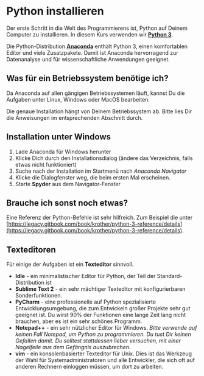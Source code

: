 
# Python installieren

Der erste Schritt in die Welt des Programmierens ist, Python auf Deinem Computer zu installieren. In diesem Kurs verwenden wir [**Python 3**](https://www.python.org/downloads/).

Die Python-Distribution [**Anaconda**](https://store.continuum.io/cshop/anaconda/) enthält Python 3, einen komfortablen Editor und viele Zusatzpakete.
Damit ist Anaconda hervorragend zur Datenanalyse und für wissenschaftliche Anwendungen geeignet.

## Was für ein Betriebssystem benötige ich?

Da Anaconda auf allen gängigen Betriebssystemen läuft, kannst Du die Aufgaben unter Linux, Windows oder MacOS bearbeiten.

Die genaue Installation hängt von Deinem Betriebssystem ab. Bitte lies Dir die Anweisungen im entsprechenden Abschnitt durch.

## Installation unter Windows

1. Lade Anaconda für Windows herunter
2. Klicke Dich durch den Installationsdialog (ändere das Verzeichnis, falls etwas nicht funktioniert)
3. Suche nach der Installation im Startmenü nach *Anaconda Navigator*
4. Klicke die Dialogfenster weg, die beim ersten Mal erscheinen.
5. Starte **Spyder** aus dem Navigator-Fenster


## Brauche ich sonst noch etwas?

Eine Referenz der Python-Befehle ist sehr hilfreich. Zum Beispiel die unter [https://legacy.gitbook.com/book/krother/python-3-reference/details](https://legacy.gitbook.com/book/krother/python-3-reference/details).


## Texteditoren

Für einige der Aufgaben ist ein **Texteditor** sinnvoll.

* **Idle** - ein minimalistischer Editor für Python, der Teil der Standard-Distribution ist
* **Sublime Text 2** - ein sehr mächtiger Texteditor mit konfigurierbaren Sonderfunktionen.
* **PyCharm** - eine professionelle auf Python spezialisierte Entwicklungsumgebung, die zum Entwickeln großer Projekte sehr gut geeignet ist. Du wirst 90% der Funktionen eine lange Zeit lang nicht brauchen, aber es ist ein sehr schönes Programm.
* **Notepad++** - ein sehr nützlicher Editor für Windows. *Bitte verwende auf keinen Fall Notepad, um Python zu programmieren. Du tust Dir keinen Gefallen damit. Du solltest stattdessen lieber versuchen, mit einer Nagelfeile aus dem Gefängnis auszubrechen.*
* **vim** - ein konsolenbasierter Texteditor für Unix. Dies ist das Werkzeug der Wahl für Systemadministratoren und alle Entwickler, die sich oft auf anderen Rechnern einloggen müssen, um dort zu arbeiten.
